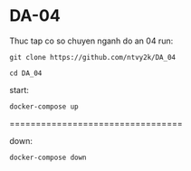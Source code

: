 # DA-04
Thuc tap co so chuyen nganh do an 04
run:

```git clone https://github.com/ntvy2k/DA_04```

```cd DA_04```

start:

```docker-compose up```

=================================

down:

```docker-compose down```

